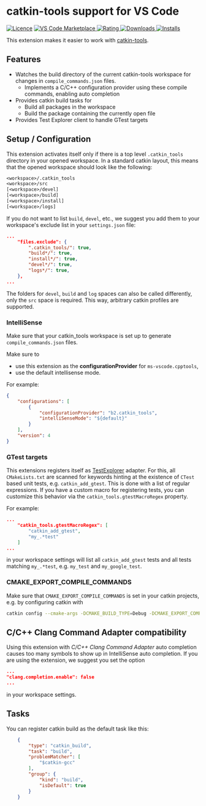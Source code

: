 # catkin-tools support for VS Code

[![Licence](https://img.shields.io/github/license/betwo/vscode-catkin-tools.svg)](https://github.com/betwo/vscode-catkin-tools)
[![VS Code Marketplace](https://vsmarketplacebadge.apphb.com/version-short/betwo.b2-catkin-tools.svg) ![Rating](https://vsmarketplacebadge.apphb.com/rating-short/betwo.b2-catkin-tools.svg) ![Downloads](https://vsmarketplacebadge.apphb.com/downloads-short/betwo.b2-catkin-tools.svg) ![Installs](https://vsmarketplacebadge.apphb.com/installs-short/betwo.b2-catkin-tools.svg)](https://marketplace.visualstudio.com/items?itemName=betwo.b2-catkin-tools)

This extension makes it easier to work with [catkin-tools](https://github.com/catkin/catkin_tools).

## Features

* Watches the build directory of the current catkin-tools workspace for changes in `compile_commands.json` files.
  * Implements a C/C++ configuration provider using these compile commands, enabling auto completion
* Provides catkin build tasks for
  * Build all packages in the workspace
  * Build the package containing the currently open file
* Provides Test Explorer client to handle GTest targets

## Setup / Configuration

This extension activates itself only if there is a top level `.catkin_tools` directory in your opened workspace.
In a standard catkin layout, this means that the opened workspace should look like the following:

```txt
<workspace>/.catkin_tools
<workspace>/src
[<workspace>/devel]
[<workspace>/build]
[<workspace>/install]
[<workspace>/logs]
```

If you do not want to list `build`, `devel`, etc., we suggest you add them to
your workspace's exclude list in your `settings.json` file:

```json
...
    "files.exclude": {
        ".catkin_tools/": true,
        "build*/": true,
        "install*/": true,
        "devel*/": true,
        "logs*/": true,
    },
...
```

The folders for `devel`, `build` and `log` spaces can also be called differently, only the `src` space is required.
This way, arbitrary catkin profiles are supported.

### IntelliSense

Make sure that your catkin_tools workspace is set up to generate `compile_commands.json` files.

Make sure to

* use this extension as the __configurationProvider__ for `ms-vscode.cpptools`,
* use the default intellisense mode.

For example:

```json
{
    "configurations": [
        {
            "configurationProvider": "b2.catkin_tools",
            "intelliSenseMode": "${default}"
        }
    ],
    "version": 4
}
```

### GTest targets

This extensions registers itself as [TestExplorer](https://marketplace.visualstudio.com/items?itemName=hbenl.vscode-test-explorer) adapter.
For this, all `CMakeLists.txt` are scanned for keywords hinting at the existence of `CTest` based unit tests, e.g. `catkin_add_gtest`.
This is done with a list of regular expressions.
If you have a custom macro for registering tests, you can customize this behavior via the `catkin_tools.gtestMacroRegex` property.

For example:

```json
...
    "catkin_tools.gtestMacroRegex": [
        "catkin_add_gtest",
        "my_.*test"
    ]
...
```

in your workspace settings will list all `catkin_add_gtest` tests and all tests matching `my_.*test`, e.g. `my_test` and `my_google_test`.

### CMAKE_EXPORT_COMPILE_COMMANDS

Make sure that `CMAKE_EXPORT_COMPILE_COMMANDS` is set in your catkin projects, e.g. by configuring catkin with

```bash
catkin config --cmake-args -DCMAKE_BUILD_TYPE=Debug -DCMAKE_EXPORT_COMPILE_COMMANDS=ON
```

## C/C++ Clang Command Adapter compatibility

Using this extension with _C/C++ Clang Command Adapter_ auto completion causes too many symbols to show up in IntelliSense auto completion.
If you are using the extension, we suggest you set the option

```json
...
"clang.completion.enable": false
...
```

in your workspace settings.

## Tasks

You can register catkin build as the default task like this:

```json
    {
        "type": "catkin_build",
        "task": "build",
        "problemMatcher": [
            "$catkin-gcc"
        ],
        "group": {
            "kind": "build",
            "isDefault": true
        }
    }
```

